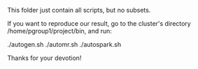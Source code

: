 This folder just contain all scripts, but no subsets.

If you want to reproduce our result, go to the cluster's directory /home/pgroup1/project/bin, and run:

./autogen.sh
./automr.sh
./autospark.sh

Thanks for your devotion!

